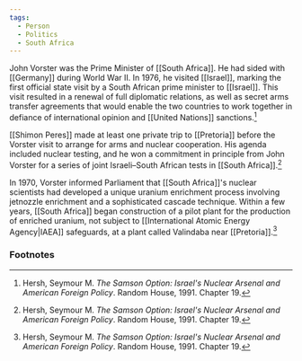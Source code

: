 ```yaml
---
tags:
  - Person
  - Politics
  - South Africa
---
```

John Vorster was the Prime Minister of [[South Africa]]. He had sided with [[Germany]] during World War II. In 1976, he visited [[Israel]], marking the first official state visit by a South African prime minister to [[Israel]]. This visit resulted in a renewal of full diplomatic relations, as well as secret arms transfer agreements that would enable the two countries to work together in defiance of international opinion and [[United Nations]] sanctions.[^1]

[[Shimon Peres]] made at least one private trip to [[Pretoria]] before the Vorster visit to arrange for arms and nuclear cooperation. His agenda included nuclear testing, and he won a commitment in principle from John Vorster for a series of joint Israeli–South African tests in [[South Africa]].[^1]

In 1970, Vorster informed Parliament that [[South Africa]]'s nuclear scientists had developed a unique uranium enrichment process involving jetnozzle enrichment and a sophisticated cascade technique. Within a few years, [[South Africa]] began construction of a pilot plant for the production of enriched uranium, not subject to [[International Atomic Energy Agency|IAEA]] safeguards, at a plant called Valindaba near [[Pretoria]].[^1]

### Footnotes

[^1]: Hersh, Seymour M. *The Samson Option: Israel's Nuclear Arsenal and American Foreign Policy*. Random House, 1991. Chapter 19.
